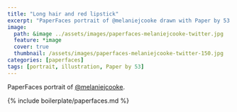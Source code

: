 ```yaml
---
title: "Long hair and red lipstick"
excerpt: "PaperFaces portrait of @melaniejcooke drawn with Paper by 53 on an iPad."
image: 
  path: &image ../assets/images/paperfaces-melaniejcooke-twitter.jpg 
  feature: *image
  cover: true
  thumbnail: /assets/images/paperfaces-melaniejcooke-twitter-150.jpg
categories: [paperfaces]
tags: [portrait, illustration, Paper by 53]
---
```


PaperFaces portrait of [@melaniejcooke](https://twitter.com/melaniejcooke).

{% include boilerplate/paperfaces.md %}
